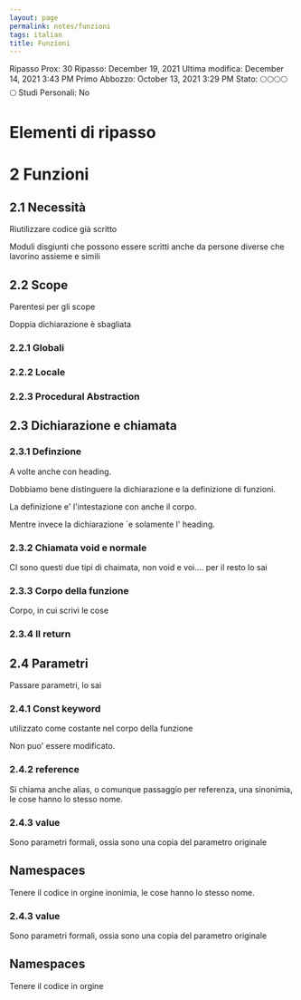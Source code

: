 ```yaml
---
layout: page
permalink: notes/funzioni
tags: italian
title: Funzioni
---
```


Ripasso Prox: 30
Ripasso: December 19, 2021
Ultima modifica: December 14, 2021 3:43 PM
Primo Abbozzo: October 13, 2021 3:29 PM
Stato: 🌕🌕🌕🌕🌕
Studi Personali: No

# Elementi di ripasso

# 2 Funzioni

## 2.1 Necessità

Riutilizzare codice già scritto

Moduli disgiunti che possono essere scritti anche da persone diverse che lavorino assieme e simili

## 2.2 Scope

Parentesi per gli scope

Doppia dichiarazione è sbagliata

### 2.2.1 Globali

### 2.2.2 Locale

### 2.2.3 Procedural Abstraction

## 2.3 Dichiarazione e chiamata

### 2.3.1 Definzione

A volte anche con heading.

Dobbiamo bene distinguere la dichiarazione e la definizione di funzioni.

La definizione e'  l'intestazione con anche il corpo.

Mentre invece la dichiarazione `e solamente l' heading.

### 2.3.2 Chiamata void e normale

CI sono questi due tipi di chaimata, non void e voi.... per il resto lo sai

### 2.3.3 Corpo della funzione

Corpo, in cui scrivi le cose

### 2.3.4 Il return

## 2.4 Parametri

Passare parametri, lo sai

### 2.4.1 Const keyword

utilizzato come costante nel corpo della funzione

Non puo'  essere modificato.

### 2.4.2 reference

Si chiama anche alias, o comunque passaggio per referenza, una sinonimia, le cose hanno lo stesso nome.

### 2.4.3 value

Sono parametri formali, ossia sono una copia del parametro originale

## Namespaces

Tenere il codice in orgine
inonimia, le cose hanno lo stesso nome.

### 2.4.3 value

Sono parametri formali, ossia sono una copia del parametro originale

## Namespaces

Tenere il codice in orgine